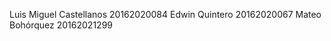Luis Miguel Castellanos 20162020084       Edwin Quintero 20162020067             Mateo Bohórquez 20162021299

